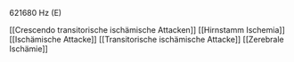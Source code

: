 621680 Hz (E)

[[Crescendo transitorische ischämische Attacken]]
[[Hirnstamm Ischemia]]
[[Ischämische Attacke]]
[[Transitorische ischämische Attacke]]
[[Zerebrale Ischämie]]